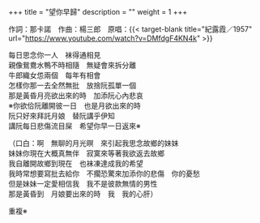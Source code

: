 +++
title = "望你早歸"
description = ""
weight = 1
+++

作詞：那卡諾　作曲：楊三郎　原唱：{{< target-blank title="紀露霞／1957" url="https://www.youtube.com/watch?v=DMfdgF4KN4k" >}}

每日思念你一人　袜得通相見  
親像鴛鴦水鴨不時相隨　無疑會來拆分離  
牛郎織女怹兩個　每年有相會  
怎樣你那一去全然無批　放捨阮孤單一個  
那是黃昏月亮欲出來的時　加添阮心內悲哀  
※你欲佮阮離開彼一日　也是月欲出來的時  
阮只好來拜託月娘　替阮講乎伊知  
講阮每日悲傷流目屎　希望你早一日返來※  

（口白：啊　無聊的月光暝　來引起我思念故鄉的妹妹  
妹妹你現在大概真無伴　寂寞來等著我欲返去故鄉  
我自離開故鄉到現在　也袜凍達成我的希望  
我時常想要寫批去給你　不擱恐驚來加添你的悲傷　你的憂愁  
但是妹妹一定愛相信我　我不是彼款無情的男性  
那是黃昏到　月娘要出來的時　我　我的心肝）  

重複※